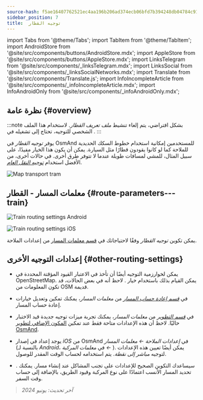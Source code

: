 ```yaml
---
source-hash: f5ae16407762521ec4aa196b206ad374ecb06bfd7b394248db04784c9100bc68
sidebar_position: 7
title:  توجيه القطار
---
```

import Tabs from '@theme/Tabs';
import TabItem from '@theme/TabItem';
import AndroidStore from '@site/src/components/buttons/AndroidStore.mdx';
import AppleStore from '@site/src/components/buttons/AppleStore.mdx';
import LinksTelegram from '@site/src/components/_linksTelegram.mdx';
import LinksSocial from '@site/src/components/_linksSocialNetworks.mdx';
import Translate from '@site/src/components/Translate.js';
import InfoIncompleteArticle from '@site/src/components/_infoIncompleteArticle.mdx';
import InfoAndroidOnly from '@site/src/components/_infoAndroidOnly.mdx';




## نظرة عامة {#overview}

:::note
بشكل افتراضي، يتم إلغاء تنشيط *ملف تعريف القطار*. لاستخدام هذا الملف الشخصي للتوجيه، تحتاج إلى تشغيله في *<Translate android="true" ids="shared_string_menu,shared_string_settings,application_profiles"/>*.
:::

يوفر *توجيه القطار* في OsmAnd للمستخدمين إمكانية استخدام خطوط السكك الحديدية للملاحة كما لو كانوا يقودون قطارًا مثل السيارة. يمكن أن يكون هذا الخيار مفيدًا، على سبيل المثال، للمشي لمسافات طويلة عندما لا تتوفر طرق أخرى. في حالات أخرى، من الأفضل استخدام *[توجيه النقل العام](./public-transport-navigation.md)*.

![Map transport tram](@site/static/img/navigation/routing/train_routing_overview.png)


## معلمات المسار - القطار {#route-parameters---train}

<Tabs groupId="operating-systems">

<TabItem value="android" label="أندرويد">

![Train routing settings Android](@site/static/img/navigation/routing/train_routing_andr.png)

</TabItem>

<TabItem value="ios" label="iOS">

![Train routing settings iOS](@site/static/img/navigation/routing/train_routing_ios.png)

</TabItem>

</Tabs>

يمكن تكوين *توجيه القطار* وفقًا لاحتياجاتك في [قسم معلمات المسار](../guidance/navigation-settings.md#route-parameters) من إعدادات الملاحة.


## إعدادات التوجيه الأخرى {#other-routing-settings}

- يمكن لخوارزمية التوجيه أيضًا أن تأخذ في الاعتبار القيود المؤقتة المحددة في OpenStreetMap. يمكن القيام بذلك باستخدام خيار *[<Translate android="true" ids="temporary_conditional_routing"/>](../routing/osmand-routing.md#consider-temporary-limitations)*. لاحظ أنه في بعض الحالات، قد تكون المعلومات من OSM قديمة.

- في [*قسم إعادة حساب المسار*](../../navigation/guidance/navigation-settings.md#recalculate-route) من *معلمات المسار*، يمكنك تمكين وتعديل خيارات إعادة حساب المسار.

- في [*قسم التطوير*](../guidance/navigation-settings.md#development-settings) من *معلمات المسار*، يمكنك تجربة ميزات توجيه جديدة قيد الاختبار حاليًا. لاحظ أن هذه الإعدادات متاحة فقط عند تمكين [المكون الإضافي لتطوير OsmAnd](../../plugins/development.md).

- يوجد إعداد *[<Translate ios="true" ids="road_speeds"/>](../guidance/navigation-settings.md#road-speeds)* في إصدار *iOS* من OsmAnd في *إعدادات الملاحة ← معلمات المسار* (بالنسبة لـ *Android*، في *معلمات المركبة ← [<Translate android="true" ids="default_speed_setting_title"/>](../guidance/navigation-settings.md#default-speed--road-speeds)*). يمكن أيضًا تعيين هذه الإعدادات لتوجيه *مباشر إلى نقطة*. يتم استخدامه لحساب الوقت المقدر للوصول.

- *[<Translate ios="true" ids="vehicle_parameters"/>](../guidance/navigation-settings.md#vehicle-parameters)*. سيساعدك التكوين الصحيح للإعدادات على تجنب المشاكل عند إنشاء مسار. يمكنك تحديد المسار الأنسب اعتمادًا على نوع المركبة وقيود الطريق، بالإضافة إلى حساب وقت السفر.

> *آخر تحديث: يونيو 2024*